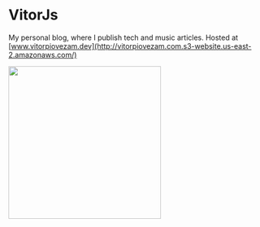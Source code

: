 # VitorJs

My personal blog, where I publish tech and music articles.
Hosted at [www.vitorpiovezam.dev](http://vitorpiovezam.com.s3-website.us-east-2.amazonaws.com/)

<img src="https://3.bp.blogspot.com/-3o66FY0sxww/V1K73uQaskI/AAAAAAAAQZI/KkegqDYpz7QkZzBCW9oetqNgEW-klFrHgCLcB/s1600/folks.jpg" width="300px">

